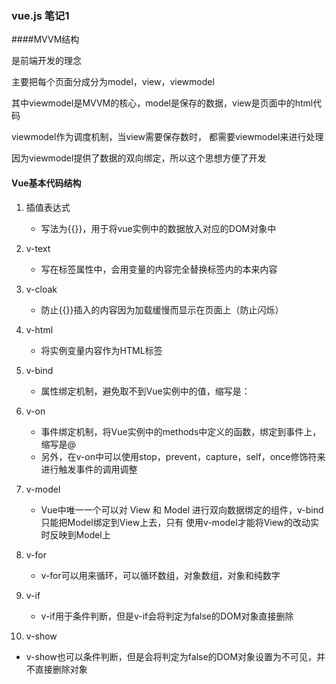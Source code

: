 ### vue.js 笔记1
####MVVM结构

是前端开发的理念

主要把每个页面分成分为model，view，viewmodel

其中viewmodel是MVVM的核心，model是保存的数据，view是页面中的html代码

viewmodel作为调度机制，当view需要保存数时，
都需要viewmodel来进行处理

因为viewmodel提供了数据的双向绑定，所以这个思想方便了开发

#### Vue基本代码结构

1. 插值表达式

   + 写法为{{}}，用于将vue实例中的数据放入对应的DOM对象中
2. v-text
   + 写在标签属性中，会用变量的内容完全替换标签内的本来内容
3. v-cloak
   + 防止{{}}插入的内容因为加载缓慢而显示在页面上（防止闪烁）
4. v-html
   + 将实例变量内容作为HTML标签
5. v-bind
   + 属性绑定机制，避免取不到Vue实例中的值，缩写是：
6. v-on
   + 事件绑定机制，将Vue实例中的methods中定义的函数，绑定到事件上，缩写是@
   + 另外，在v-on中可以使用stop，prevent，capture，self，once修饰符来进行触发事件的调用调整
7. v-model
   + Vue中唯一一个可以对 View 和 Model 进行双向数据绑定的组件，v-bind只能把Model绑定到View上去，只有
   使用v-model才能将View的改动实时反映到Model上
8. v-for
   + v-for可以用来循环，可以循环数组，对象数组，对象和纯数字
9. v-if
   + v-if用于条件判断，但是v-if会将判定为false的DOM对象直接删除
10. v-show
   + v-show也可以条件判断，但是会将判定为false的DOM对象设置为不可见，并不直接删除对象

   
